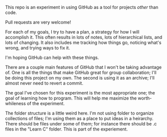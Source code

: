This repo is an experiment in using GitHub as a tool for projects _other_ than code.

Pull requests are very welcome!

For each of my goals, I try to have a plan, a strategy for how I will accomplish it. This often results in lots of notes, lots of hierarchical lists, and lots of changing. It also includes me tracking how things go, noticing what's wrong, and trying ways to fix it.

I'm hoping GitHub can help with these things.

There are a couple main features of GitHub that I won't be taking advantage of. One is all the things that make GitHub great for group collaboration; I'll be doing this project on my own. The second is using it as an archive; I'll almost never need to revert a commit.

The goal I've chosen for this experiment is the most appropriate one; the goal of learning how to program. This will help me maximize the worth-whileness of the experiment.

The folder structure is a little weird here. I'm not using folder to organize collections of files; I'm using them as a place to put ideas in a heirarchy. There should be files under some of them; for instance there should be .c files in the "Learn C" folder. This is part of the experiement.